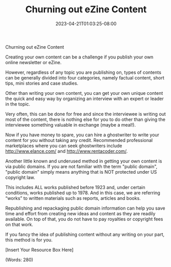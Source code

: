 ﻿---
title: "Churning out eZine Content"
date: 2023-04-21T01:03:25-08:00
description: "Newsletter Publishing Tips for Web Success"
featured_image: "/images/Newsletter Publishing.jpg"
tags: ["Newsletter Publishing"]
---

Churning out eZine Content


Creating your own content can be a challenge if you publish your own online newsletter or eZine.

However, regardless of any topic you are publishing on, types of contents can be generally divided into four categories, namely factual content, short tips, mini stories and case studies.

Other than writing your own content, you can get your own unique content the quick and easy way by organizing an interview with an expert or leader in the topic.

Very often, this can be done for free and since the interviewee is writing out most of the content, there is nothing else for you to do other than giving the interviewee something valuable in exchange (maybe a meal!).

Now if you have money to spare, you can hire a ghostwriter to write your content for you without taking any credit. Recommended professional marketplaces where you can seek ghostwriters include http://www.elance.com/ and http://www.rentacoder.com/.

Another little known and underused method in getting your own content is via public domains. If you are not familiar with the term "public domain", "public domain" simply means anything that is NOT protected under US copyright law.

This includes ALL works published before 1923 and, under certain conditions, works published up to 1978. And in this case, we are referring “works” to written materials such as reports, articles and books.

Republishing and repackaging public domain information can help you save time and effort from creating new ideas and content as they are readily available. On top of that, you do not have to pay royalties or copyright fees on that work.

If you fancy the idea of publishing content without any writing on your part, this method is for you. 

[Insert Your Resource Box Here]

(Words: 280)


